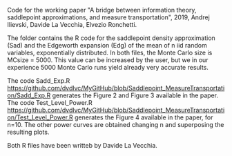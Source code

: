 Code for the working paper "A bridge between information theory, saddlepoint approximations,
and measure transportation", 2019, Andrej Ilievski, Davide La Vecchia, Elvezio Ronchetti.

The folder contains the R code for the saddlepoint density approximation (Sad) and the Edgeworth expansion (Edg) of the 
mean of n iid random variables, exponentially distributed. In both files, the Monte Carlo size is MCsize = 5000. This value can be increased by the user, but we in our experience 5000 Monte Carlo runs yield already very accurate results. 


The code Sadd_Exp.R https://github.com/dvdlvc/MyGitHub/blob/Saddlepoint_MeasureTransportation/Sadd_Exp.R  generates the Figure 2 and Figure 3 available in the paper.
The code Test_Level_Power.R https://github.com/dvdlvc/MyGitHub/blob/Saddlepoint_MeasureTransportation/Test_Level_Power.R generates the Figure 4 available in the paper, for n=10. The other power curves are obtained changing n and superposing the resulting plots.

Both R files have been writteb by Davide La Vecchia.
